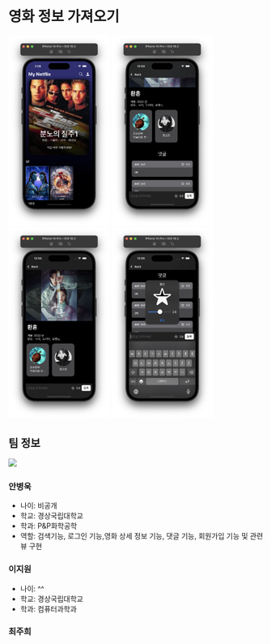 # 영화 정보 가져오기
<p float="left">
<img src="./image%20source/abwMainView.png" width="200"/>
<img src="./image%20source/abwdetailView.png" width="200"/>
<img src="./image%20source/abwdetailView01.png" width="200"/>
<img src="./image%20source/abwdetailView02.png" width="200"/>
</p>

## 팀 정보

<img
  src="https://github.com/ProjectInTheClass/USG_2023_intermediate_group1/blob/main/image%20source/abw%20profile%20image.jpg?raw=true"
  height="90"
/>
### 안병욱
- 나이: 비공개
- 학교: 경상국립대학교
- 학과: P&P화학공학 
- 역할: 검색기능, 로그인 기능,영화 상세 정보 기능, 댓글 기능, 회원가입 기능 및 관련 뷰 구현

### 이지원
- 나이: ^^
- 학교: 경상국립대학교
- 학과: 컴퓨터과학과

### 최주희
